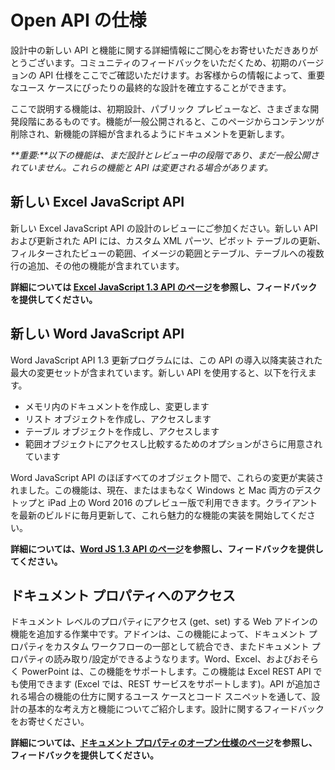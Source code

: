 # <a name="open-api-specifications"></a>Open API の仕様

設計中の新しい API と機能に関する詳細情報にご関心をお寄せいただきありがとうございます。コミュニティのフィードバックをいただくため、初期のバージョンの API 仕様をここでご確認いただけます。お客様からの情報によって、重要なユース ケースにぴったりの最終的な設計を確立することができます。 

ここで説明する機能は、初期設計、パブリック プレビューなど、さまざまな開発段階にあるものです。機能が一般公開されると、このページからコンテンツが削除され、新機能の詳細が含まれるようにドキュメントを更新します。 

_**重要:**以下の機能は、まだ設計とレビュー中の段階であり、まだ一般公開されていません。これらの機能と API は変更される場合があります。_

## <a name="new-excel-javascript-apis"></a>新しい Excel JavaScript API
新しい Excel JavaScript API の設計のレビューにご参加ください。新しい API および更新された API には、カスタム XML パーツ、ピボット テーブルの更新、フィルターされたビューの範囲、イメージの範囲とテーブル、テーブルへの複数行の追加、その他の機能が含まれています。 

**詳細については [Excel JavaScript 1.3 API のページ](https://github.com/OfficeDev/office-js-docs/tree/ExcelJs_1.3_OpenSpec)を参照し、フィードバックを提供してください。**

## <a name="new-word-javascript-apis"></a>新しい Word JavaScript API
Word JavaScript API 1.3 更新プログラムには、この API の導入以降実装された最大の変更セットが含まれています。新しい API を使用すると、以下を行えます。 

* メモリ内のドキュメントを作成し、変更します
* リスト オブジェクトを作成し、アクセスします
* テーブル オブジェクトを作成し、アクセスします
* 範囲オブジェクトにアクセスし比較するためのオプションがさらに用意されています

Word JavaScript API のほぼすべてのオブジェクト間で、これらの変更が実装されました。この機能は、現在、またはまもなく Windows と Mac 両方のデスクトップと iPad 上の Word 2016 のプレビュー版で利用できます。クライアントを最新のビルドに毎月更新して、これら魅力的な機能の実装を開始してください。

**詳細については、[Word JS 1.3 API のページ](https://github.com/OfficeDev/office-js-docs/tree/WordJs_1.3_Openspec/word)を参照し、フィードバックを提供してください。**

## <a name="document-properties-access"></a>ドキュメント プロパティへのアクセス
ドキュメント レベルのプロパティにアクセス (get、set) する Web アドインの機能を追加する作業中です。アドインは、この機能によって、ドキュメント プロパティをカスタム ワークフローの一部として統合でき、またドキュメント プロパティの読み取り/設定ができるようなります。Word、Excel、およびおそらく PowerPoint は、この機能をサポートします。この機能は Excel REST API でも使用できます (Excel では、REST サービスをサポートします)。API が追加される場合の機能の仕方に関するユース ケースとコード スニペットを通して、設計の基本的な考え方と機能についてご紹介します。設計に関するフィードバックをお寄せください。 

**詳細については、[ドキュメント プロパティのオープン仕様のページ](https://github.com/OfficeDev/office-js-docs/tree/DocumentProperties_OpenSpec)を参照し、フィードバックを提供してください。**

